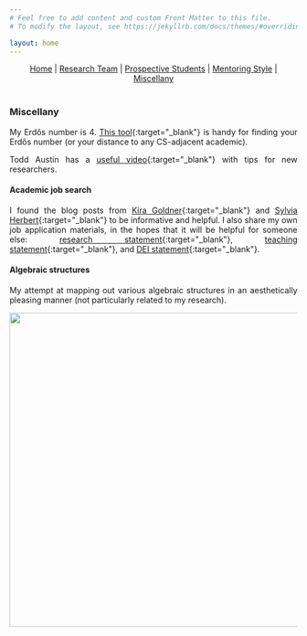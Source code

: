 ```yaml
---
# Feel free to add content and custom Front Matter to this file.
# To modify the layout, see https://jekyllrb.com/docs/themes/#overriding-theme-defaults

layout: home
---
```


<style>body {text-align: justify}</style>

<center>
<a href="./index.html">Home</a> | <a href="./team.html">Research Team</a> | <a href="./prospectives.html">Prospective Students</a> | <a href="./mentoring.html">Mentoring Style</a> | <a href="./miscellany.html">Miscellany</a>
</center>
<br>

### **Miscellany**

My Erdős number is 4. [This tool](https://www.csauthors.net/distance){:target="_blank"} is handy for finding your Erdős number (or your distance to any CS-adjacent academic).

Todd Austin has a [useful video](https://www.youtube.com/watch?v=EoDrmqZ6hSE){:target="_blank"} with tips for new researchers.

#### **Academic job search**
I found the blog posts from [Kira Goldner](https://www.kiragoldner.com/blog/index.html){:target="_blank"} and [Sylvia Herbert](http://sylviaherbert.com/faculty-application-advice){:target="_blank"} to be informative and helpful. I also share my own job application materials, in the hopes that it will be helpful for someone else: [research statement](/assets/jsli_research_statement_jan16.pdf){:target="_blank"}, [teaching statement](/assets/jsli_teaching_statement_nov01.pdf){:target="_blank"}, and [DEI statement](/assets/jsli_dei_statement_nov01.pdf){:target="_blank"}.

#### **Algebraic structures**
My attempt at mapping out various algebraic structures in an aesthetically pleasing manner (not particularly related to my research).
<p align="center">
<img width="550" src="/assets/algebraic_structures.jpg">
</p>

